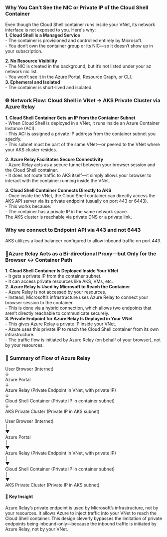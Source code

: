 ### Why You Can’t See the NIC or Private IP of the Cloud Shell Container  

Even though the Cloud Shell container runs inside your VNet, its network interface is not exposed to you. Here's why:  
 **1. Cloud Shell Is a Managed Service**   
    - The container is provisioned and controlled entirely by Microsoft.    
	- You don’t own the container group or its NIC—so it doesn’t show up in your subscription.  

 **2. No Resource Visibility**  
	- The NIC is created in the background, but it’s not listed under your az network nic list.    
	- You won’t see it in the Azure Portal, Resource Graph, or CLI.     
 **3. Ephemeral and Isolated**     
	- The container is short-lived and isolated.     


### 🌐 Network Flow: Cloud Shell in VNet → AKS Private Cluster via Azure Relay
**1. Cloud Shell Container Gets an IP from the Container Subnet**   
	- When Cloud Shell is deployed in a VNet, it runs inside an Azure Container Instance (ACI).   
	- This ACI is assigned a private IP address from the container subnet you specify.   
	- This subnet must be part of the same VNet—or peered to the VNet where your AKS cluster resides.   
 
**2. Azure Relay Facilitates Secure Connectivity**  
	- Azure Relay acts as a secure tunnel between your browser session and the Cloud Shell container.   
	- It does not route traffic to AKS itself—it simply allows your browser to interact with the container running inside the VNet.  
 
**3. Cloud Shell Container Connects Directly to AKS**  
	- Once inside the VNet, the Cloud Shell container can directly access the AKS API server via its private endpoint (usually on port 443 or 6443).   
	- This works because:  
		- The container has a private IP in the same network space.  
The AKS cluster is reachable via private DNS or a private link.   


### Why we connect to Endpoint API via 443 and not 6443    
AKS utilizes a load balancer configured to allow inbound traffic on port 443.

### 🔌Azure Relay Acts as a Bi-directional Proxy—but Only for the Browser ↔ Container Path  
**1. Cloud Shell Container Is Deployed Inside Your VNet**     
	- It gets a private IP from the container subnet.     
	- It can access private resources like AKS, VMs, etc.     
 **2. Azure Relay Is Used by Microsoft to Reach the Container**    
	- Azure Relay is not accessed by your resources.     
	- Instead, Microsoft’s infrastructure uses Azure Relay to connect your browser session to the container.         
	- This is done via a hybrid connection, which allows two endpoints that aren’t directly reachable to communicate securely.      
 **3. Private Endpoint for Azure Relay Is Deployed in Your VNet**    
	- This gives Azure Relay a private IP inside your VNet.      
	- Azure uses this private IP to reach the Cloud Shell container from its own infrastructure.     
	- The traffic flow is initiated by Azure Relay (on behalf of your browser), not by your resources.     


### 🔁 Summary of Flow of Azure Relay

User Browser (Internet)    
         	↓    
Azure Portal    
    	    ↓     
Azure Relay (Private Endpoint in VNet, with private IP)    
    	    ↓  
Cloud Shell Container (Private IP in container subnet)    
    	    ↓  
AKS Private Cluster (Private IP in AKS subnet)    



User Browser (Internet)  
        │  
        ▼  
Azure Portal  
        │  
        ▼  
Azure Relay (Private Endpoint in VNet, with private IP)  
        │  
        ▼  
Cloud Shell Container (Private IP in container subnet)  
      	  │  
        	▼  
AKS Private Cluster (Private IP in AKS subnet)


#### 🔐 Key Insight  
Azure Relay’s private endpoint is used by Microsoft’s infrastructure, not by your resources. It allows Azure to inject traffic into your VNet to reach the Cloud Shell container.
This design cleverly bypasses the limitation of private endpoints being inbound-only—because the inbound traffic is initiated by Azure Relay, not by your VNet.
	

